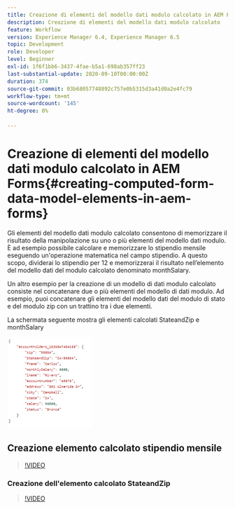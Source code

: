 ```yaml
---
title: Creazione di elementi del modello dati modulo calcolato in AEM Forms
description: Creazione di elementi del modello dati modulo calcolato
feature: Workflow
version: Experience Manager 6.4, Experience Manager 6.5
topic: Development
role: Developer
level: Beginner
exl-id: 1f6f1bb6-3437-4fae-b5a1-698ab357ff23
last-substantial-update: 2020-09-10T00:00:00Z
duration: 374
source-git-commit: 03b68057748892c757e0b5315d3a41d0a2e4fc79
workflow-type: tm+mt
source-wordcount: '145'
ht-degree: 0%

---
```


# Creazione di elementi del modello dati modulo calcolato in AEM Forms{#creating-computed-form-data-model-elements-in-aem-forms}

Gli elementi del modello dati modulo calcolato consentono di memorizzare il risultato della manipolazione su uno o più elementi del modello dati modulo. È ad esempio possibile calcolare e memorizzare lo stipendio mensile eseguendo un&#39;operazione matematica nel campo stipendio. A questo scopo, dividerai lo stipendio per 12 e memorizzerai il risultato nell’elemento del modello dati del modulo calcolato denominato monthSalary.

Un altro esempio per la creazione di un modello di dati modulo calcolato consiste nel concatenare due o più elementi del modello di dati modulo. Ad esempio, puoi concatenare gli elementi del modello dati del modulo di stato e del modulo zip con un trattino tra i due elementi.

La schermata seguente mostra gli elementi calcolati StateandZip e monthSalary

![computedfdmelement](assets/computedfdmelement.gif)

## Creazione elemento calcolato stipendio mensile

>[!VIDEO](https://video.tv.adobe.com/v/327270?quality=12&learn=on&captions=ita)

### Creazione dell&#39;elemento calcolato StateandZip

>[!VIDEO](https://video.tv.adobe.com/v/327271?quality=12&learn=on&captions=ita)
